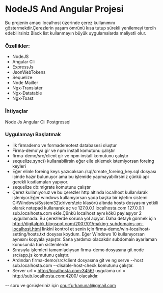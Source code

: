 # NodeJS And Angular Projesi

Bu projenin amacı localhost üzerinde çerez kullanımını göstermekdir.Çerezlerin yaşam ömrünü kısa tutup sürekli yenilemeyi tercih edebilirsiniz
Black list kullanmayın büyük uygulamalarda maliyetli olur.

### Özellikler: ###

- NodeJS 
- Angular Cli
- ExpressJs
- JsonWebTokens
- Sequelize
- Node Mailler
- Ngx-Translater
- Ngx-Datatable
- Ngx-Toast

### İhtiyaçlar ###
Node Js
Angular Cli
Postgressql


### Uygulamayı Başlatmak ###

* İlk firmademo ve formademotest databasesi oluştur
* Firma-demo'ya gir ve npm install komutunu çalıştır
* firma-demo/src/client gir ve npm install komutunu çalıştır
* sequelize.sync() kullanabilirsin eğer elle eklemek istemiyorsan foreing keyleri
* Eğer elinle foreing keys yazıcaksan./sql/create_foreing_key.sql dosyası içinde hazır bulunuyor ama bu işlemide yapmayabilirsiniz
  çünkü api gerekli kısıtlamaları yapıyor.
* sequelize db:migrate komutunu çalıştır
* Çerez kullanıyoruz ve bu çerezler http altında localhost kullanılarak işleniyor.Eğer windows kullanıyorsan yada başka
  bir işletim sistemi C:\Windows\System32\drivers\etc klasörü altında hosts dosyasını yetkili olarak notepad kullanarak aç
  ve 127.0.0.1 localhosta.com  127.0.0.1 sub.localhosta.com ekle.Çünkü localhost aynı kökü paylaşıyor 2 uygulamada.
  Bu çerezlerde soruna yol açıyor. Daha detaylı görmek için
  http://digitalpbk.blogspot.com/2007/01/making-subdomains-on-localhost.html linkini kontrol et
  senin için firma-demo/win-localhost-setting/hosts.txt dosyası koydum. Eğer Windows 10 kullanıyorsan aynısını kopyala yapıştır.
  Sana yardımcı olacakdır subdomain ayarlaman konusunda tüm sistemlerde.
* Sırasıyla işlemleri tamamladıysan firma-demo dosyasına git  node src/app.js komutunu çalıştır.
* Ardından firma-demo/src/client dosyasına git ve ng serve --host sub.localhosta.com --disable-host-check komutunu çalıştır.
* Server url = http://localhosta.com:3456/ uygulama url = http://sub.localhosta.com:4200/ olacakdır.

-- soru ve görüşleriniz için onurfurkanunal@gmail.com
  
